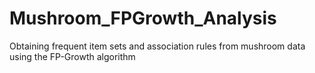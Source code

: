 # Mushroom_FPGrowth_Analysis
Obtaining frequent item sets and association rules from mushroom data using the FP-Growth algorithm
